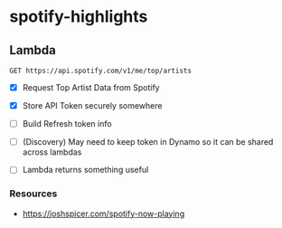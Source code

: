 # spotify-highlights


## Lambda

`GET https://api.spotify.com/v1/me/top/artists`

- [x] Request Top Artist Data from Spotify
- [x] Store API Token securely somewhere
- [ ] Build Refresh token info
- [ ] (Discovery) May need to keep token in Dynamo so it can be shared across lambdas
- [ ] Lambda returns something useful



### Resources

* https://joshspicer.com/spotify-now-playing